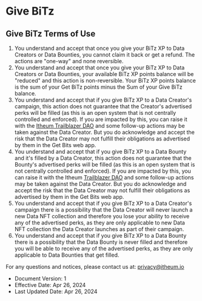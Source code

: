 # Give BiTz

## Give BiTz Terms of Use

1. You understand and accept that once you give your BiTz XP to Data Creators or Data Bounties, you cannot claim it back or get a refund. The actions are "one-way" and none reversible.
2. You understand and accept that once you give your BiTz XP to Data Creators or Data Bounties, your available BiTz XP points balance will be "reduced" and this action is non-reversible. Your BiTz XP points balance is the sum of your Get BiTz points minus the Sum of your Give BiTz balance.
3. You understand and accept that if you give BiTz XP to a Data Creator's campaign, this action does not guarantee that the Creator's advertised perks will be filled (as this is an open system that is not centrally controlled and enforced). If you are impacted by this, you can raise it with the [Itheum Trailblazer DAO](https://peerme.io/itheum-trailblazer-dao/discuss) and some follow-up actions may be taken against the Data Creator. But you do acknowledge and accept the risk that the Data Creator may not fulfill their obligations as advertised by them in the Get Bits web app.
4. You understand and accept that if you give BiTz XP to a Data Bounty and it's filled by a Data Creator, this action does not guarantee that the Bounty's advertised perks will be filled (as this is an open system that is not centrally controlled and enforced). If you are impacted by this, you can raise it with the Itheum [Trailblazer DAO](https://peerme.io/itheum-trailblazer-dao/discuss) and some follow-up actions may be taken against the Data Creator. But you do acknowledge and accept the risk that the Data Creator may not fulfill their obligations as advertised by them in the Get Bits web app.
5. You understand and accept that if you give BiTz XP to a Data Creator's campaign there is a possibility that the Data Creator will never launch a new Data NFT collection and therefore you lose your ability to receive any of the advertised perks, as they are only applicable to new Data NFT collection the Data Creator launches as part of their campaign.
6. You understand and accept that if you give BiTz XP to a Data Bounty there is a possibility that the Data Bounty is never filled and therefore you will be able to receive any of the advertised perks, as they are only applicable to Data Bounties that get filled.

For any questions and notices, please contact us at: privacy@itheum.io

* Document Version: 1
* Effective Date: Apr 26, 2024
* Last Updated Date: Apr 26, 2024
